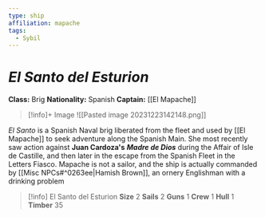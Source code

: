```yaml
---
type: ship
affiliation: mapache
tags:
  - Sybil
---
```

# *El Santo del Esturion*
**Class:** Brig
**Nationality:** Spanish
**Captain:** [[El Mapache]]

> [!info]+ Image
> ![[Pasted image 20231223142148.png]]

*El Santo* is a Spanish Naval brig liberated from the fleet and used by [[El Mapache]] to seek adventure along the Spanish Main.  She most recently saw action against **Juan Cardoza's** ***Madre de Dios*** during the Affair of Isle de Castille, and then later in the escape from the Spanish Fleet in the Letters Fiasco.  Mapache is not a sailor, and the ship is actually commanded by [[Misc NPCs#^0263ee|Hamish Brown]], an ornery Englishman with a drinking problem

> [!info] El Santo del Esturion
> **Size** 2 **Sails** 2 **Guns** 1 **Crew** 1 **Hull** 1 **Timber** 35
